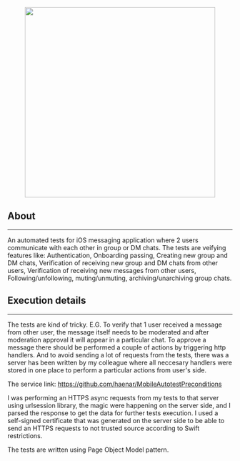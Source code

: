 <p align="center">
      <img src="https://i.ibb.co/bRhNT9w/Open-icon.jpg" width="426">
</p>

## About
---
An automated tests for iOS messaging application where 2 users communicate with each other in group or DM chats. The tests are veifying features like: Authentication, Onboarding passing, Creating new group and DM chats, Verification of receiving new group and DM chats from other users, Verification of receiving new messages from other users, Following/unfollowing, muting/unmuting, archiving/unarchiving group chats.

## Execution details
---
The tests are kind of tricky. E.G. To verify that 1 user received a message from other user, the message itself needs to be moderated and after moderation approval it will appear in a particular chat. To approve a message there should be performed a couple of actions by triggering http handlers. And to avoid sending a lot of requests from the tests, there was a server has been written by my colleague where all neccesary handlers were stored in one place to perform a particular actions from user's side.

The service link: https://github.com/haenar/MobileAutotestPreconditions

I was performing an HTTPS async requests from my tests to that server using urlsession library, the magic were happening on the server side, and I parsed the response to get the data for further tests execution. I used a self-signed certificate that was generated on the server side to be able to send an HTTPS requests to not trusted source according to Swift restrictions.

The tests are written using Page Object Model pattern.

